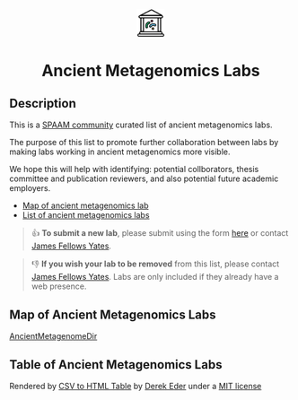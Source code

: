 
<p align="center">

<img src="https://raw.githubusercontent.com/SPAAM-community/ancient-metagenomics-labs/main/_media/spaam-AncientMetagenomicLabs_logo.svg" width=10%>

<p/>

<h1 align="center">Ancient Metagenomics Labs</h1>

## Description

This is a [SPAAM community](https://spaam-community.github.io/) curated list of ancient metagenomics labs.

The purpose of this list to promote further collaboration between labs by making labs working in ancient metagenomics more visible.

We hope this will help with identifying: potential collborators, thesis committee and publication reviewers, and also potential future academic employers.

- [Map of ancient metagenomics lab](#map-of-ancient-metagenomics-labs)
- [List of ancient metagenomics labs](#table-of-ancient-metagenomics-labs)

> :thumbsup:  **To submit a new lab**, please submit using the form [here](https://github.com/SPAAM-community/ancient-metagenomics-labs/issues) or contact [James Fellows Yates](email:jfy133@gmail.com).

> :thumbsdown: **If you wish your lab to be removed** from this list, please contact [James Fellows Yates](email:jfy133@gmail.com). Labs are only included if they already have a web presence.

## Map of Ancient Metagenomics Labs

[AncientMetagenomeDir](https://render.githubusercontent.com/view/geojson?url=https://raw.githubusercontent.com/SPAAM-community/ancient-metagenomics-labs/main/data/ancient-metagenomics-labs.geojson ':include :type=iframe width=300px height=400px')

## Table of Ancient Metagenomics Labs

<div id="table-container"></div>

<p class="text-right">Rendered by <a href="https://github.com/derekeder/csv-to-html-table">CSV to HTML Table</a> by <a href="http://derekeder.com">Derek Eder</a> under a <a href="https://github.com/derekeder/csv-to-html-table/blob/master/LICENSE">MIT license</a></p>

<script>
    function format_link(link) {
        if (link)
            return "<a href='" + link + "' target='_blank'>" + link + "</a>";
        else return "";
    }

    CsvToHtmlTable.init({
        csv_path: 'data/ancient-metagenomics-labs.csv',
        element: 'table-container',
        allow_download: true,
        csv_options: {separator: ',', delimiter: '"'},
        datatables_options: {"paging": false, "columns.width": "90%", "columns": [ null, null, null, null, null, null, null, null, {"visible": false}, {"visible": false} ] },
        custom_formatting: [[5, format_link]]

    });
</script>

<style>
    .btn-info {
        background-color: #FFFFFF;
        border-color: #732a82;
        font-family: 'Varela Round', sans-serif;
        border-radius: 2rem;
        border-style: solid;
        border-width: 1px;
    }
    .btn-info:hover {
        font-family: 'Varela Round', sans-serif;
        background-color: #732a82;
    }
</style>
